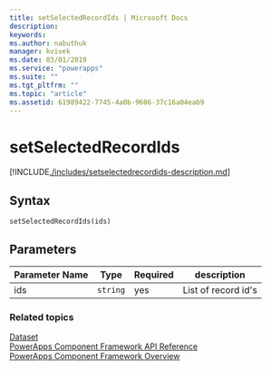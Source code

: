 ```yaml
---
title: setSelectedRecordIds | Microsoft Docs
description: 
keywords:
ms.author: nabuthuk
manager: kvivek
ms.date: 03/01/2019
ms.service: "powerapps"
ms.suite: ""
ms.tgt_pltfrm: ""
ms.topic: "article"
ms.assetid: 61989422-7745-4a0b-9606-37c16a04eab9
---
```


# setSelectedRecordIds

[!INCLUDE[./includes/setselectedrecordids-description.md](./includes/setselectedrecordids-description.md)]

## Syntax

`setSelectedRecordIds(ids)`

## Parameters

|Parameter Name|Type|Required|description|
|----|----|----|----|
|ids|`string`|yes|List of record id's|


### Related topics

[Dataset](../dataset.md)<br/>
[PowerApps Component Framework API Reference](../reference/index.md)<br/>
[PowerApps Component Framework Overview](../overview.md)